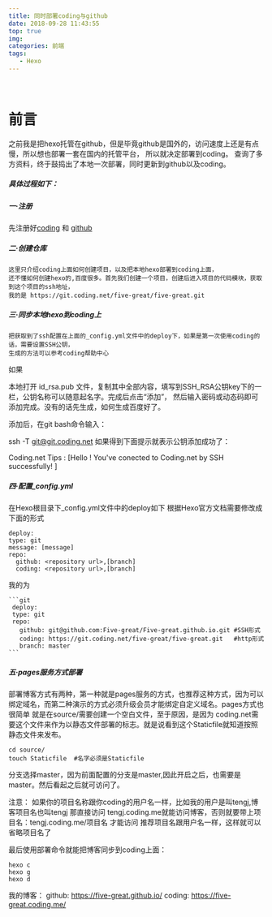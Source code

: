 ```yaml
---
title: 同时部署coding与github
date: 2018-09-28 11:43:55
top: true
img:
categories: 前端
tags: 
   - Hexo
---
```

    
# 前言
之前我是把hexo托管在github，但是毕竟github是国外的，访问速度上还是有点慢，所以想也部署一套在国内的托管平台，
所以就决定部署到coding。 查询了多方资料，终于鼓捣出了本地一次部署，同时更新到github以及coding。
##### 具体过程如下：
 ##### 一·注册
   先注册好[coding](https://coding.net) 和 [github](https://github.com)
 
 ##### 二·创建仓库
    这里只介绍coding上面如何创建项目，以及把本地hexo部署到coding上面，
	还不懂如何创建hexo的,百度很多。首先我们创建一个项目，创建后进入项目的代码模块，获取到这个项目的ssh地址，
	我的是 https://git.coding.net/five-great/five-great.git
 
 ##### 三·同步本地hexo到coding上
    把获取到了ssh配置在上面的_config.yml文件中的deploy下，如果是第一次使用coding的话，需要设置SSH公钥，
	生成的方法可以参考coding帮助中心
如果


本地打开 id_rsa.pub 文件，复制其中全部内容，填写到SSH_RSA公钥key下的一栏，公钥名称可以随意起名字。完成后点击“添加”，
然后输入密码或动态码即可添加完成。没有的话先生成，如何生成百度好了。

添加后，在git bash命令输入：

ssh -T git@git.coding.net
如果得到下面提示就表示公钥添加成功了：

Coding.net Tips : [Hello ! You've conected to Coding.net by SSH successfully! ]

 ##### 四·配置_config.yml
  在Hexo根目录下_config.yml文件中的deploy如下
根据Hexo官方文档需要修改成下面的形式

  ```git
  deploy:
  type: git
  message: [message]
  repo:
    github: <repository url>,[branch]
    coding: <repository url>,[branch]
 ```
  
  我的为
    
	```git
     deploy: 
     type: git
     repo:
       github: git@github.com:Five-great/Five-great.github.io.git #SSH形式
       coding: https://git.coding.net/five-great/five-great.git   #http形式
       branch: master 
    ```
	
##### 五·pages服务方式部署
   部署博客方式有两种，第一种就是pages服务的方式，也推荐这种方式，因为可以绑定域名，而第二种演示的方式必须升级会员才能绑定自定义域名。pages方式也很简单
就是在source/需要创建一个空白文件，至于原因，是因为 coding.net需要这个文件来作为以静态文件部署的标志。就是说看到这个Staticfile就知道按照静态文件来发布。

 ```git
 cd source/
 touch Staticfile  #名字必须是Staticfile
 ```
 
分支选择master，因为前面配置的分支是master,因此开启之后，也需要是master。然后看起之后就可访问了。

注意：
如果你的项目名称跟你coding的用户名一样，比如我的用户是叫tengj,博客项目名也叫tengj
那直接访问 tengj.coding.me就能访问博客，否则就要带上项目名：tengj.coding.me/项目名 才能访问
推荐项目名跟用户名一样，这样就可以省略项目名了



  最后使用部署命令就能把博客同步到coding上面：
  
 ```git
 hexo c
 hexo g
 hexo d
 ```


  我的博客：
   github: https://five-great.github.io/
   coding: https://five-great.coding.me/